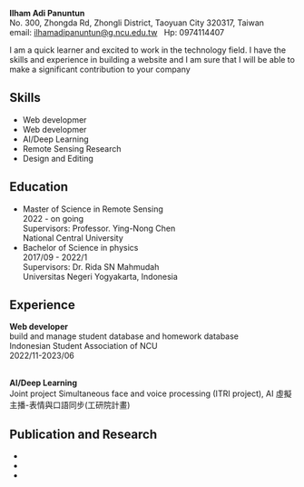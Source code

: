 **Ilham Adi Panuntun** <br/>
No. 300, Zhongda Rd, Zhongli District, Taoyuan City 320317, Taiwan <br/>
email: <a href="mail:to" style="text-decoration:none">ilhamadipanuntun@g.ncu.edu.tw</a>  &nbsp;&nbsp;Hp: 0974114407

I am a quick learner and excited to work in the technology field. I have the skills and experience in building a website and I am sure that I will be able to make a significant contribution to your company

## Skills

<ul>
  <li>
    Web developmer
  </li>
  <li>
    Web developmer
  </li>
  <li>
    AI/Deep Learning
  </li>
  <li>
    Remote Sensing Research
  </li>
  <li>
    Design and Editing
  </li>
</ul>

## Education
<ul>
  <li>
    Master of Science in Remote Sensing <br/>
    2022 - on going <br/>
    Supervisors: <a style="text-decoration:none" href="https://sites.google.com/view/yingnongchen">Professor. Ying-Nong Chen</a><br/>
    National Central University
  </li>
  <li>
    Bachelor of Science in physics<br/>
    2017/09 - 2022/1 <br/>
  Supervisors: <a style="text-decoration:none" href="https://scholar.google.com/citations?user=bHAb5YsAAAAJ&hl=en&oi=sra">Dr. Rida SN Mahmudah</a> <br/>
  Universitas Negeri Yogyakarta, Indonesia <br/>
    
  </li>
</ul>

## Experience

  **Web developer**
  <br/>build and manage student database and homework database
  <br/>Indonesian Student Association of NCU
  <br/>2022/11-2023/06
  
  <br/>**AI/Deep Learning**
  <br/>Joint project <a style="text-decoration:none" href="https://sites.google.com/view/yingnongchen#h.iyogd13sifoc">Simultaneous face and voice processing (ITRI project), AI 虛擬主播-表情與口語同步(工研院計畫)</a>
    
  
## Publication and Research
-
-
-
